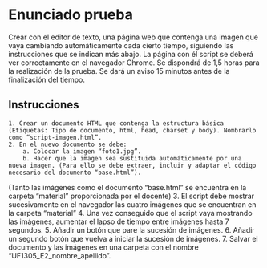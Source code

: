 

# Enunciado prueba
Crear con el editor de texto, una página web que contenga una imagen que vaya cambiando automáticamente cada cierto tiempo, siguiendo las instrucciones que se indican más abajo. La página con él script se deberá ver correctamente en el navegador Chrome.
Se dispondrá de 1,5 horas para la realización de la prueba. Se dará un aviso 15 minutos antes de la finalización del tiempo.

## Instrucciones
    1. Crear un documento HTML que contenga la estructura básica (Etiquetas: Tipo de documento, html, head, charset y body). Nombrarlo como “script-imagen.html”.
    2. En el nuevo documento se debe:
        a. Colocar la imagen “foto1.jpg”.
        b. Hacer que la imagen sea sustituida automáticamente por una nueva imagen. (Para ello se debe extraer, incluir y adaptar el código necesario del documento “base.html”).
(Tanto las imágenes como el documento “base.html” se encuentra en la carpeta “material” proporcionada por el docente)
    3. El script debe mostrar sucesivamente en el navegador las cuatro imágenes que se encuentran en la carpeta “material”
    4. Una vez conseguido que el script vaya mostrando las imágenes, aumentar el lapso de tiempo entre imágenes hasta 7 segundos.
    5. Añadir un botón que pare la sucesión de imágenes.
    6. Añadir un segundo botón que vuelva a iniciar la sucesión de imágenes.
    7. Salvar el documento y las imágenes en una carpeta con el nombre “UF1305_E2_nombre_apellido”.